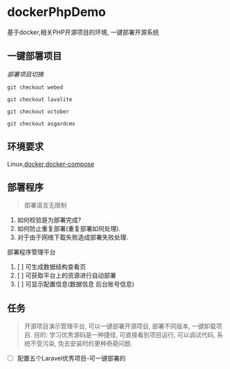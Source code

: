 # dockerPhpDemo
基于docker,相关PHP开源项目的环境, 一键部署开源系统

## 一键部署项目

*部署项目切换*

`git checkout webed`

`git checkout lavalite`

`git checkout october`

`git checkout asgardcms`

## 环境要求

Linux,[docker](https://docs.docker.com/engine/installation/linux/docker-ce/ubuntu/#supported-storage-drivers),[docker-compose](https://docs.docker.com/compose/install/#install-compose)


## 部署程序

> 部署语言无限制

1. 如何校验是为部署完成?
2. 如何防止重复部署(重复部署如何处理). 
3. 对于由于网络下载失败造成部署失败处理.


部署程序管理平台

1. [ ]  可生成数据结构查看页
2. [ ]  可获取平台上的资源进行自动部署
3. [ ] 可显示配置信息(数据信息 后台账号信息)

## 任务

> 开源项目演示管理平台, 可以一键部署开源项目, 部署不同版本, 一键卸载项目. 目的: 学习优秀源码是一种捷径, 可直接看到项目运行, 可以调试代码, 系统不受污染, 免去安装时的更种奇葩问题.

- [ ] 配置五个Laravel优秀项目-可一键部署的
